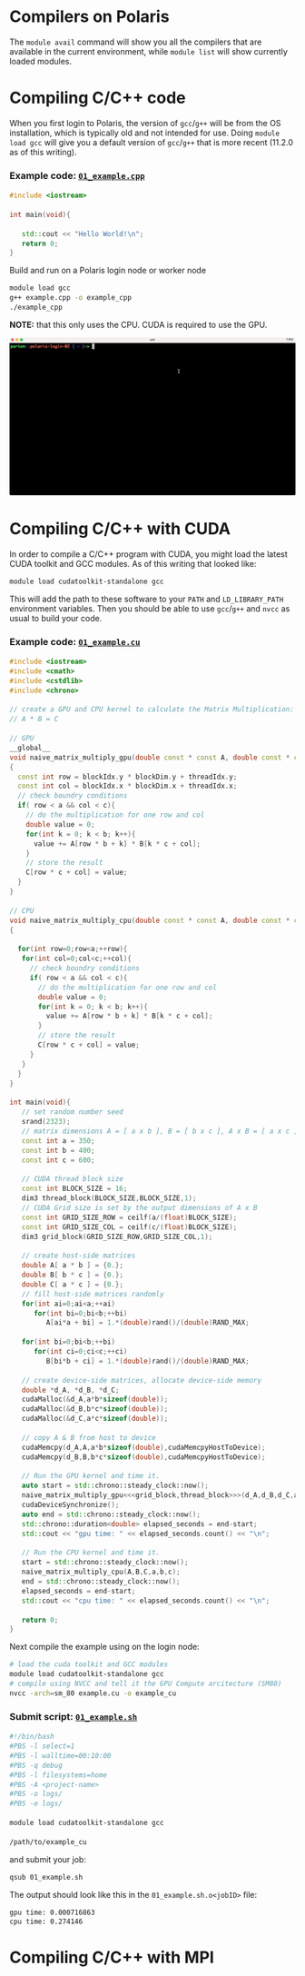 # Compilers on Polaris

The `module avail` command will show you all the compilers that are available in the current environment, while `module list` will show currently loaded modules. 

# Compiling C/C++ code

When you first login to Polaris, the version of `gcc`/`g++` will be from the OS installation, which is typically old and not intended for use. Doing `module load gcc` will give you a default version of `gcc`/`g++` that is more recent (11.2.0 as of this writing).

### Example code: [`01_example.cpp`](examples/01_example.cpp)
```c++
#include <iostream>

int main(void){

   std::cout << "Hello World!\n";
   return 0;
}
```

Build and run on a Polaris login node or worker node
```bash
module load gcc
g++ example.cpp -o example_cpp
./example_cpp
```

__NOTE:__ that this only uses the CPU. CUDA is required to use the GPU.

![example_cpp](media/01_compilers_cpp_example.gif)

# Compiling C/C++ with CUDA

In order to compile a C/C++ program with CUDA, you might load the latest CUDA toolkit and GCC modules. As of this writing that looked like:
```bash
module load cudatoolkit-standalone gcc
```
This will add the path to these software to your `PATH` and `LD_LIBRARY_PATH` environment variables. Then you should be able to use `gcc`/`g++` and `nvcc` as usual to build your code.

### Example code: [`01_example.cu`](examples/01_example.cu)
```c++
#include <iostream>
#include <cmath>
#include <cstdlib>
#include <chrono>

// create a GPU and CPU kernel to calculate the Matrix Multiplication:
// A * B = C

// GPU
__global__
void naive_matrix_multiply_gpu(double const * const A, double const * const B, double * const C, const int a, const int b, const int c)
{
  const int row = blockIdx.y * blockDim.y + threadIdx.y;
  const int col = blockIdx.x * blockDim.x + threadIdx.x;
  // check boundry conditions
  if( row < a && col < c){
    // do the multiplication for one row and col
    double value = 0;
    for(int k = 0; k < b; k++){
      value += A[row * b + k] * B[k * c + col];
    }
    // store the result
    C[row * c + col] = value;
  }
}

// CPU
void naive_matrix_multiply_cpu(double const * const A, double const * const B, double * const C, const int a, const int b, const int c)
{

  for(int row=0;row<a;++row){
   for(int col=0;col<c;++col){
     // check boundry conditions
     if( row < a && col < c){
       // do the multiplication for one row and col
       double value = 0;
       for(int k = 0; k < b; k++){
         value += A[row * b + k] * B[k * c + col];
       }
       // store the result
       C[row * c + col] = value;
     }
   }
  }
}

int main(void){
   // set random number seed
   srand(2323);
   // matrix dimensions A = [ a x b ], B = [ b x c ], A x B = [ a x c ]
   const int a = 350;
   const int b = 400;
   const int c = 600;

   // CUDA thread block size
   const int BLOCK_SIZE = 16;
   dim3 thread_block(BLOCK_SIZE,BLOCK_SIZE,1);
   // CUDA Grid size is set by the output dimensions of A x B
   const int GRID_SIZE_ROW = ceilf(a/(float)BLOCK_SIZE);
   const int GRID_SIZE_COL = ceilf(c/(float)BLOCK_SIZE);
   dim3 grid_block(GRID_SIZE_ROW,GRID_SIZE_COL,1);

   // create host-side matrices
   double A[ a * b ] = {0.};
   double B[ b * c ] = {0.};
   double C[ a * c ] = {0.};
   // fill host-side matrices randomly
   for(int ai=0;ai<a;++ai)
      for(int bi=0;bi<b;++bi)
         A[ai*a + bi] = 1.*(double)rand()/(double)RAND_MAX;

   for(int bi=0;bi<b;++bi)
      for(int ci=0;ci<c;++ci)
         B[bi*b + ci] = 1.*(double)rand()/(double)RAND_MAX;

   // create device-side matrices, allocate device-side memory
   double *d_A, *d_B, *d_C;
   cudaMalloc(&d_A,a*b*sizeof(double));
   cudaMalloc(&d_B,b*c*sizeof(double));
   cudaMalloc(&d_C,a*c*sizeof(double));

   // copy A & B from host to device
   cudaMemcpy(d_A,A,a*b*sizeof(double),cudaMemcpyHostToDevice);
   cudaMemcpy(d_B,B,b*c*sizeof(double),cudaMemcpyHostToDevice);

   // Run the GPU kernel and time it.
   auto start = std::chrono::steady_clock::now();
   naive_matrix_multiply_gpu<<<grid_block,thread_block>>>(d_A,d_B,d_C,a,b,c);
   cudaDeviceSynchronize();
   auto end = std::chrono::steady_clock::now();
   std::chrono::duration<double> elapsed_seconds = end-start;
   std::cout << "gpu time: " << elapsed_seconds.count() << "\n";

   // Run the CPU kernel and time it.
   start = std::chrono::steady_clock::now();
   naive_matrix_multiply_cpu(A,B,C,a,b,c);
   end = std::chrono::steady_clock::now();
   elapsed_seconds = end-start;
   std::cout << "cpu time: " << elapsed_seconds.count() << "\n";

   return 0;
}
```

Next compile the example using on the login node:
```bash
# load the cuda toolkit and GCC modules
module load cudatoolkit-standalone gcc
# compile using NVCC and tell it the GPU Compute arcitecture (SM80)
nvcc -arch=sm_80 example.cu -o example_cu
```

### Submit script: [`01_example.sh`](examples/01_example.sh)
```bash
#!/bin/bash
#PBS -l select=1
#PBS -l walltime=00:10:00
#PBS -q debug
#PBS -l filesystems=home
#PBS -A <project-name>
#PBS -o logs/
#PBS -e logs/

module load cudatoolkit-standalone gcc

/path/to/example_cu
```

and submit your job:
```bash
qsub 01_example.sh
```

The output should look like this in the `01_example.sh.o<jobID>` file:
```
gpu time: 0.000716863
cpu time: 0.274146
```


# Compiling C/C++ with MPI


